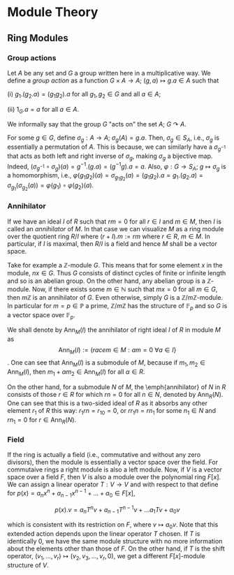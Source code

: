 # Module Theory

## Ring Modules

### Group actions
Let $A$ be any set and $G$ a group written here in a multiplicative way. We define a *group action* as a function $G\times A\rightarrow A;~(g,a)\mapsto g.a\in A$ such that

(i) $g_1.\left( g_2.a\right)=\left( g_1g_2\right).a$ for all $g_1, g_2\in G$ and all $a\in A$;

(ii) $1_G.a=a$ for all $a\in A$.

We informally say that the group $G$ "acts on" the set $A$; $G\curvearrowright A$.

For some $g\in G$, define $\sigma_g:A\rightarrow A;~\sigma_g\left( A\right)=g.a$. Then, $\sigma_g\in S_A$, i.e., $\sigma_g$ is essentially a permutation of $A$. This is because, we can similarly have a $\sigma_{g^{-1}}$ that acts as both left and right inverse of $\sigma_g$, making $\sigma_g$ a bijective map. Indeed, $\left(\sigma_{g^{-1}}\circ\sigma_g\right)\left( a\right)=g^{-1}.\left( g.a\right)=\left( g^{-1} g\right).a=a$. Also, $\varphi:G\rightarrow S_A;~g\mapsto \sigma_g$ is a homomorphism, i.e., $\varphi\left( g_1g_2\right)\left( a\right)=\sigma_{g_1g_2}\left( a \right)=\left( g_1g_2\right).a=g_1.\left( g_2.a\right)=\sigma_{g_1}\left(\sigma_{g_2}\left( a\right)\right)=\varphi\left( g_1\right)\circ\varphi\left( g_2\right)\left( a \right)$.

### Annihilator
If we have an ideal $I$ of $R$ such that $rm=0$ for all $r\in I$ and $m\in M$, then $I$ is called an *annihilator* of $M$. In that case we can visualize $M$ as a ring module over the quotient ring $R/I$ where $(r+I).m:= rm$ where $r\in R,~m\in M$. In particular, if $I$ is maximal, then $R/I$ is a field and hence $M$ shall be a vector space.

Take for example a $\mathbb{Z}$-module $G$. This means that for some element $x$ in the module, $nx\in G$. Thus $G$ consists of distinct cycles of finite or infinite length and so is an abelian group. On the other hand, any abelian group is a $\mathbb{Z}$-module. Now, if there exists some $m\in\mathbb{N}$ such that $mx=0$ for all $m\in G$, then $m\mathbb{Z}$ is an annihilator of $G$. Even otherwise, simply $G$ is a $\mathbb{Z}/m\mathbb{Z}$-module. In particular for $m=p\in\mathbb{P}$ a prime, $\mathbb{Z}/m\mathbb{Z}$ has the structure of $\mathbb{F}_p$ and so $G$ is a vector space over $\mathbb{F}_p$.

We shall denote by $\text{Ann}_M(I)$ the annihilator of right ideal $I$ of $R$ in module $M$ as $$\text{Ann}_M(I):= \left(race m\in M:am=0~\forall a\in I\rbrace$$. One can see that $\text{Ann}_M(I)$ is a submodule of $M$, because if $m_1, m_2\in\text{Ann}_M(I)$, then $m_1+\alpha m_2\in\text{Ann}_M(I)$ for all $\alpha\in R$.

On the other hand, for a submodule $N$ of $M$, the \emph{annihilator} of $N$ in $R$ consists of those $r\in R$ for which $rn=0$ for all $n\in N$, denoted by $\text{Ann}_R(N)$. One can see that this is a two-sided ideal of $R$ as it absorbs any other element $r_1$ of $R$ this way: $r_1rn=r_10=0$, or $rr_1n=rn_1$ for some $n_1\in N$ and $rn_1=0$ for $r\in\text{Ann}_R(N)$.

### Field
If the ring is actually a field (i.e., commutative and without any zero divisors), then the module is essentially a vector space over the field. For commutaive rings a right module is also a left module. Now, if $V$ is a vector space over a field $F$, then $V$ is also a module over the polynomial ring $F[x]$. We can assign a linear operator $T:V\rightarrow V$ and with respect to that define for $p(x)=a_nx^n+a_{n-1}x^{n-1}+\dots+a_0\in F[x]$,

$$p(x).v=a_nT^nv+a_{n-1}T^{n-1}v+\dots a_1Tv+a_0v$$

which is consistent with its restriction on $F$, where $v\mapsto a_0v$. Note that this extended action depends upon the linear operator $T$ chosen. If $T$ is identically $0$, we have the same module structure with no more information about the elements other than those of $F$. On the other hand, if $T$ is the shift operator, $( v_1,\dots,v_r)\mapsto ( v_2,v_3,\dots, v_r, 0)$, we get a different $F[x]$-module structure of $V$.
